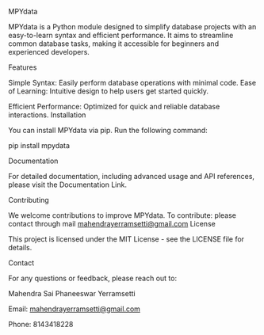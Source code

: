 MPYdata

MPYdata is a Python module designed to simplify database projects with an easy-to-learn syntax and efficient performance.
It aims to streamline common database tasks, making it accessible for beginners and experienced developers.

Features

Simple Syntax: Easily perform database operations with minimal code.
Ease of Learning: Intuitive design to help users get started quickly.


Efficient Performance: Optimized for quick and reliable database interactions.
Installation


You can install MPYdata via pip. Run the following command:


pip install mpydata

Documentation

For detailed documentation, including advanced usage and API references, please visit the Documentation Link.

Contributing

We welcome contributions to improve MPYdata. To contribute:
please contact through mail mahendrayerramsetti@gmail.com
License

This project is licensed under the MIT License - see the LICENSE file for details.

Contact

For any questions or feedback, please reach out to:

Mahendra Sai Phaneeswar Yerramsetti

Email: mahendrayerramsetti@gmail.com

Phone: 8143418228

